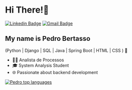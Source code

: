 <h1>Hi There!👋</h1>

[![Linkedin Badge](https://img.shields.io/badge/-LinkedIn-6633cc?style=flat-square&logo=Linkedin&logoColor=white&link=https:/https://www.linkedin.com/in/pedrobertasso/)](https://www.linkedin.com/in/pedrobertasso/)
[![Gmail Badge](https://img.shields.io/badge/-pedroobertasso@gmail.com-6633cc?style=flat-square&logo=Gmail&logoColor=white&link=mailto:pedroobertasso@gmail.com)](mailto:pedroobertasso@gmail.com)

## My name is Pedro Bertasso

(Python | Django | SQL | Java | Spring Boot | HTML | CSS ) 🚀

- 👩‍💻 Analista de Processos
- 🎓 System Analysis Student
- 🌐 Passionate about backend development

[![Pedro top languages](https://github-readme-stats.vercel.app/api/top-langs/?username=mynameberto&theme=blue-white)](https://github.com/anuraghazra/github-readme-stats)
